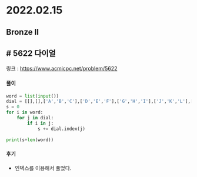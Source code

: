# 2022.02.15

## Bronze II

## # 5622 다이얼

링크 : https://www.acmicpc.net/problem/5622

#### 풀이

```python
word = list(input())
dial = [[],[],['A','B','C'],['D','E','F'],['G','H','I'],['J','K','L'],['M','N','O'],['P','Q','R','S'],['T','U','V'],['W','X','Y','Z']]
s = 0
for i in word:
    for j in dial:
        if i in j:
            s += dial.index(j)
            
print(s+len(word))
```



#### 후기

* 인덱스를 이용해서 풀었다.























